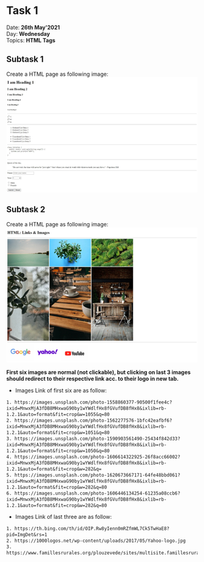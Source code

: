 # Task 1

Date: **26th May'2021**\
Day: **Wednesday**\
Topics: **HTML Tags**

## Subtask 1

Create a HTML page as following image:
![subtask1](https://github.com/Dauntless-On-Mission/frontend-tasks/blob/main/Tasks/Task-1/readme-images/subtask1.jpeg)

## Subtask 2

Create a HTML page as following image:
![subtask2](https://github.com/Dauntless-On-Mission/frontend-tasks/blob/main/Tasks/Task-1/readme-images/subtask2.jpeg)

**First six images are normal (not clickable), but clicking on last 3 images should redirect to their respective link acc. to their logo in new tab.**

- Images Link of first six are as follow:

```
1. https://images.unsplash.com/photo-1558860377-90500f1fee4c?ixid=MnwxMjA3fDB8MHxwaG90by1wYWdlfHx8fGVufDB8fHx8&ixlib=rb-1.2.1&auto=format&fit=crop&w=1055&q=80
2. https://images.unsplash.com/photo-1562277576-1bfc42eafbf6?ixid=MnwxMjA3fDB8MHxwaG90by1wYWdlfHx8fGVufDB8fHx8&ixlib=rb-1.2.1&auto=format&fit=crop&w=1051&q=80
3. https://images.unsplash.com/photo-1590903561490-25434f842d33?ixid=MnwxMjA3fDB8MHxwaG90by1wYWdlfHx8fGVufDB8fHx8&ixlib=rb-1.2.1&auto=format&fit=crop&w=1050&q=80
4. https://images.unsplash.com/photo-1606614322925-26f8acc66002?ixid=MnwxMjA3fDB8MHxwaG90by1wYWdlfHx8fGVufDB8fHx8&ixlib=rb-1.2.1&auto=format&fit=crop&w=282&q=
5. https://images.unsplash.com/photo-1620673667171-64fe48bbd061?ixid=MnwxMjA3fDB8MHxwaG90by1wYWdlfHx8fGVufDB8fHx8&ixlib=rb-1.2.1&auto=format&fit=crop&w=282&q=80
6. https://images.unsplash.com/photo-1606446134254-61235a08ccb6?ixid=MnwxMjA3fDB8MHxwaG90by1wYWdlfHx8fGVufDB8fHx8&ixlib=rb-1.2.1&auto=format&fit=crop&w=282&q=80
```

- Images Link of last three are as follow:

```
1. https://th.bing.com/th/id/OIP.Rw8yIenn0mRZfmWL7Ck5TwHaE8?pid=ImgDet&rs=1
2. https://1000logos.net/wp-content/uploads/2017/05/Yahoo-logo.jpg
3. https://www.famillesrurales.org/plouzevede/sites/multisite.famillesrurales.org._plouzevede/files/ckeditor/actualites/images/1504100047.jpg
```
